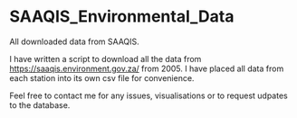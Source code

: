 # SAAQIS_Environmental_Data
All downloaded data from SAAQIS. 

I have written a script to download all the data from https://saaqis.environment.gov.za/ from 2005. I have placed all data from each station into its own csv file for convenience. 

Feel free to contact me for any issues, visualisations or to request udpates to the database.
